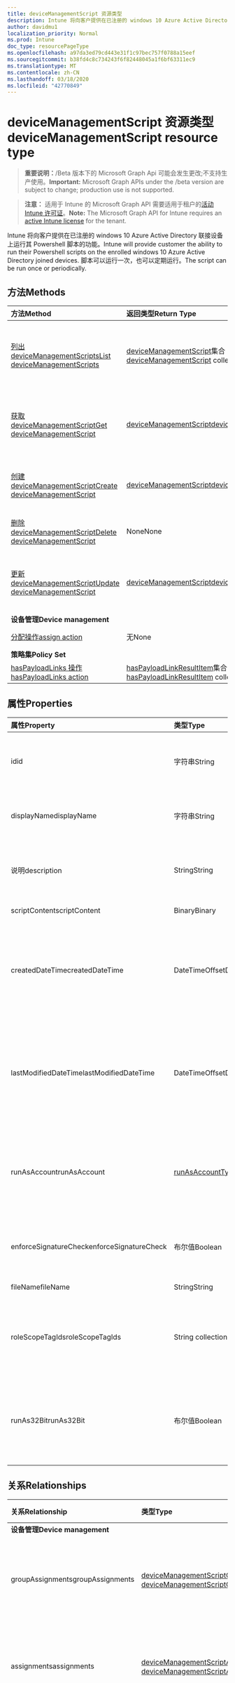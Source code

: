 ```yaml
---
title: deviceManagementScript 资源类型
description: Intune 将向客户提供在已注册的 windows 10 Azure Active Directory 联接设备上运行其 Powershell 脚本的功能。 脚本可以运行一次，也可以定期运行。
author: davidmu1
localization_priority: Normal
ms.prod: Intune
doc_type: resourcePageType
ms.openlocfilehash: a97da3ed79cd443e31f1c97bec757f0788a15eef
ms.sourcegitcommit: b38fd4c8c734243f6f82448045a1f6bf63311ec9
ms.translationtype: MT
ms.contentlocale: zh-CN
ms.lasthandoff: 03/18/2020
ms.locfileid: "42770849"
---
```

# <a name="devicemanagementscript-resource-type"></a><span data-ttu-id="7d8bb-104">deviceManagementScript 资源类型</span><span class="sxs-lookup"><span data-stu-id="7d8bb-104">deviceManagementScript resource type</span></span>

> <span data-ttu-id="7d8bb-105">**重要说明：**/Beta 版本下的 Microsoft Graph Api 可能会发生更改;不支持生产使用。</span><span class="sxs-lookup"><span data-stu-id="7d8bb-105">**Important:** Microsoft Graph APIs under the /beta version are subject to change; production use is not supported.</span></span>

> <span data-ttu-id="7d8bb-106">**注意：** 适用于 Intune 的 Microsoft Graph API 需要适用于租户的[活动 Intune 许可证](https://go.microsoft.com/fwlink/?linkid=839381)。</span><span class="sxs-lookup"><span data-stu-id="7d8bb-106">**Note:** The Microsoft Graph API for Intune requires an [active Intune license](https://go.microsoft.com/fwlink/?linkid=839381) for the tenant.</span></span>

<span data-ttu-id="7d8bb-107">Intune 将向客户提供在已注册的 windows 10 Azure Active Directory 联接设备上运行其 Powershell 脚本的功能。</span><span class="sxs-lookup"><span data-stu-id="7d8bb-107">Intune will provide customer the ability to run their Powershell scripts on the enrolled windows 10 Azure Active Directory joined devices.</span></span> <span data-ttu-id="7d8bb-108">脚本可以运行一次，也可以定期运行。</span><span class="sxs-lookup"><span data-stu-id="7d8bb-108">The script can be run once or periodically.</span></span>

## <a name="methods"></a><span data-ttu-id="7d8bb-109">方法</span><span class="sxs-lookup"><span data-stu-id="7d8bb-109">Methods</span></span>
|<span data-ttu-id="7d8bb-110">方法</span><span class="sxs-lookup"><span data-stu-id="7d8bb-110">Method</span></span>|<span data-ttu-id="7d8bb-111">返回类型</span><span class="sxs-lookup"><span data-stu-id="7d8bb-111">Return Type</span></span>|<span data-ttu-id="7d8bb-112">说明</span><span class="sxs-lookup"><span data-stu-id="7d8bb-112">Description</span></span>|
|:---|:---|:---|
|[<span data-ttu-id="7d8bb-113">列出 deviceManagementScripts</span><span class="sxs-lookup"><span data-stu-id="7d8bb-113">List deviceManagementScripts</span></span>](../api/intune-shared-devicemanagementscript-list.md)|<span data-ttu-id="7d8bb-114">[deviceManagementScript](../resources/intune-shared-devicemanagementscript.md)集合</span><span class="sxs-lookup"><span data-stu-id="7d8bb-114">[deviceManagementScript](../resources/intune-shared-devicemanagementscript.md) collection</span></span>|<span data-ttu-id="7d8bb-115">列出[deviceManagementScript](../resources/intune-shared-devicemanagementscript.md)对象的属性和关系。</span><span class="sxs-lookup"><span data-stu-id="7d8bb-115">List properties and relationships of the [deviceManagementScript](../resources/intune-shared-devicemanagementscript.md) objects.</span></span>|
|[<span data-ttu-id="7d8bb-116">获取 deviceManagementScript</span><span class="sxs-lookup"><span data-stu-id="7d8bb-116">Get deviceManagementScript</span></span>](../api/intune-shared-devicemanagementscript-get.md)|[<span data-ttu-id="7d8bb-117">deviceManagementScript</span><span class="sxs-lookup"><span data-stu-id="7d8bb-117">deviceManagementScript</span></span>](../resources/intune-shared-devicemanagementscript.md)|<span data-ttu-id="7d8bb-118">读取[deviceManagementScript](../resources/intune-shared-devicemanagementscript.md)对象的属性和关系。</span><span class="sxs-lookup"><span data-stu-id="7d8bb-118">Read properties and relationships of the [deviceManagementScript](../resources/intune-shared-devicemanagementscript.md) object.</span></span>|
|[<span data-ttu-id="7d8bb-119">创建 deviceManagementScript</span><span class="sxs-lookup"><span data-stu-id="7d8bb-119">Create deviceManagementScript</span></span>](../api/intune-shared-devicemanagementscript-create.md)|[<span data-ttu-id="7d8bb-120">deviceManagementScript</span><span class="sxs-lookup"><span data-stu-id="7d8bb-120">deviceManagementScript</span></span>](../resources/intune-shared-devicemanagementscript.md)|<span data-ttu-id="7d8bb-121">创建新的[deviceManagementScript](../resources/intune-shared-devicemanagementscript.md)对象。</span><span class="sxs-lookup"><span data-stu-id="7d8bb-121">Create a new [deviceManagementScript](../resources/intune-shared-devicemanagementscript.md) object.</span></span>|
|[<span data-ttu-id="7d8bb-122">删除 deviceManagementScript</span><span class="sxs-lookup"><span data-stu-id="7d8bb-122">Delete deviceManagementScript</span></span>](../api/intune-shared-devicemanagementscript-delete.md)|<span data-ttu-id="7d8bb-123">None</span><span class="sxs-lookup"><span data-stu-id="7d8bb-123">None</span></span>|<span data-ttu-id="7d8bb-124">删除[deviceManagementScript](../resources/intune-shared-devicemanagementscript.md)。</span><span class="sxs-lookup"><span data-stu-id="7d8bb-124">Deletes a [deviceManagementScript](../resources/intune-shared-devicemanagementscript.md).</span></span>|
|[<span data-ttu-id="7d8bb-125">更新 deviceManagementScript</span><span class="sxs-lookup"><span data-stu-id="7d8bb-125">Update deviceManagementScript</span></span>](../api/intune-shared-devicemanagementscript-update.md)|[<span data-ttu-id="7d8bb-126">deviceManagementScript</span><span class="sxs-lookup"><span data-stu-id="7d8bb-126">deviceManagementScript</span></span>](../resources/intune-shared-devicemanagementscript.md)|<span data-ttu-id="7d8bb-127">更新[deviceManagementScript](../resources/intune-shared-devicemanagementscript.md)对象的属性。</span><span class="sxs-lookup"><span data-stu-id="7d8bb-127">Update the properties of a [deviceManagementScript](../resources/intune-shared-devicemanagementscript.md) object.</span></span>|
|<span data-ttu-id="7d8bb-128">**设备管理**</span><span class="sxs-lookup"><span data-stu-id="7d8bb-128">**Device management**</span></span>|
|[<span data-ttu-id="7d8bb-129">分配操作</span><span class="sxs-lookup"><span data-stu-id="7d8bb-129">assign action</span></span>](../api/intune-shared-devicemanagementscript-assign.md)|<span data-ttu-id="7d8bb-130">无</span><span class="sxs-lookup"><span data-stu-id="7d8bb-130">None</span></span>|<span data-ttu-id="7d8bb-131">尚未记录</span><span class="sxs-lookup"><span data-stu-id="7d8bb-131">Not yet documented</span></span>|
|<span data-ttu-id="7d8bb-132">**策略集**</span><span class="sxs-lookup"><span data-stu-id="7d8bb-132">**Policy Set**</span></span>|
|[<span data-ttu-id="7d8bb-133">hasPayloadLinks 操作</span><span class="sxs-lookup"><span data-stu-id="7d8bb-133">hasPayloadLinks action</span></span>](../api/intune-shared-devicemanagementscript-haspayloadlinks.md)|<span data-ttu-id="7d8bb-134">[hasPayloadLinkResultItem](../resources/intune-policyset-haspayloadlinkresultitem.md)集合</span><span class="sxs-lookup"><span data-stu-id="7d8bb-134">[hasPayloadLinkResultItem](../resources/intune-policyset-haspayloadlinkresultitem.md) collection</span></span>|<span data-ttu-id="7d8bb-135">尚未记录</span><span class="sxs-lookup"><span data-stu-id="7d8bb-135">Not yet documented</span></span>|

## <a name="properties"></a><span data-ttu-id="7d8bb-136">属性</span><span class="sxs-lookup"><span data-stu-id="7d8bb-136">Properties</span></span>
|<span data-ttu-id="7d8bb-137">属性</span><span class="sxs-lookup"><span data-stu-id="7d8bb-137">Property</span></span>|<span data-ttu-id="7d8bb-138">类型</span><span class="sxs-lookup"><span data-stu-id="7d8bb-138">Type</span></span>|<span data-ttu-id="7d8bb-139">说明</span><span class="sxs-lookup"><span data-stu-id="7d8bb-139">Description</span></span>|
|:---|:---|:---|
|<span data-ttu-id="7d8bb-140">id</span><span class="sxs-lookup"><span data-stu-id="7d8bb-140">id</span></span>|<span data-ttu-id="7d8bb-141">字符串</span><span class="sxs-lookup"><span data-stu-id="7d8bb-141">String</span></span>|<span data-ttu-id="7d8bb-142">设备管理脚本的唯一标识符。</span><span class="sxs-lookup"><span data-stu-id="7d8bb-142">Unique Identifier for the device management script.</span></span>|
|<span data-ttu-id="7d8bb-143">displayName</span><span class="sxs-lookup"><span data-stu-id="7d8bb-143">displayName</span></span>|<span data-ttu-id="7d8bb-144">字符串</span><span class="sxs-lookup"><span data-stu-id="7d8bb-144">String</span></span>|<span data-ttu-id="7d8bb-145">设备管理脚本的名称。</span><span class="sxs-lookup"><span data-stu-id="7d8bb-145">Name of the device management script.</span></span>|
|<span data-ttu-id="7d8bb-146">说明</span><span class="sxs-lookup"><span data-stu-id="7d8bb-146">description</span></span>|<span data-ttu-id="7d8bb-147">String</span><span class="sxs-lookup"><span data-stu-id="7d8bb-147">String</span></span>|<span data-ttu-id="7d8bb-148">设备管理脚本的可选说明。</span><span class="sxs-lookup"><span data-stu-id="7d8bb-148">Optional description for the device management script.</span></span>|
|<span data-ttu-id="7d8bb-149">scriptContent</span><span class="sxs-lookup"><span data-stu-id="7d8bb-149">scriptContent</span></span>|<span data-ttu-id="7d8bb-150">Binary</span><span class="sxs-lookup"><span data-stu-id="7d8bb-150">Binary</span></span>|<span data-ttu-id="7d8bb-151">脚本内容。</span><span class="sxs-lookup"><span data-stu-id="7d8bb-151">The script content.</span></span>|
|<span data-ttu-id="7d8bb-152">createdDateTime</span><span class="sxs-lookup"><span data-stu-id="7d8bb-152">createdDateTime</span></span>|<span data-ttu-id="7d8bb-153">DateTimeOffset</span><span class="sxs-lookup"><span data-stu-id="7d8bb-153">DateTimeOffset</span></span>|<span data-ttu-id="7d8bb-154">设备管理脚本的创建日期和时间。</span><span class="sxs-lookup"><span data-stu-id="7d8bb-154">The date and time the device management script was created.</span></span> <span data-ttu-id="7d8bb-155">此属性是只读的。</span><span class="sxs-lookup"><span data-stu-id="7d8bb-155">This property is read-only.</span></span>|
|<span data-ttu-id="7d8bb-156">lastModifiedDateTime</span><span class="sxs-lookup"><span data-stu-id="7d8bb-156">lastModifiedDateTime</span></span>|<span data-ttu-id="7d8bb-157">DateTimeOffset</span><span class="sxs-lookup"><span data-stu-id="7d8bb-157">DateTimeOffset</span></span>|<span data-ttu-id="7d8bb-158">上次修改设备管理脚本的日期和时间。</span><span class="sxs-lookup"><span data-stu-id="7d8bb-158">The date and time the device management script was last modified.</span></span> <span data-ttu-id="7d8bb-159">此属性是只读的。</span><span class="sxs-lookup"><span data-stu-id="7d8bb-159">This property is read-only.</span></span>|
|<span data-ttu-id="7d8bb-160">runAsAccount</span><span class="sxs-lookup"><span data-stu-id="7d8bb-160">runAsAccount</span></span>|[<span data-ttu-id="7d8bb-161">runAsAccountType</span><span class="sxs-lookup"><span data-stu-id="7d8bb-161">runAsAccountType</span></span>](../resources/intune-shared-runasaccounttype.md)|<span data-ttu-id="7d8bb-162">指示执行上下文的类型。</span><span class="sxs-lookup"><span data-stu-id="7d8bb-162">Indicates the type of execution context.</span></span> <span data-ttu-id="7d8bb-163">可取值为：`system`、`user`。</span><span class="sxs-lookup"><span data-stu-id="7d8bb-163">Possible values are: `system`, `user`.</span></span>|
|<span data-ttu-id="7d8bb-164">enforceSignatureCheck</span><span class="sxs-lookup"><span data-stu-id="7d8bb-164">enforceSignatureCheck</span></span>|<span data-ttu-id="7d8bb-165">布尔值</span><span class="sxs-lookup"><span data-stu-id="7d8bb-165">Boolean</span></span>|<span data-ttu-id="7d8bb-166">指示是否需要检查脚本签名。</span><span class="sxs-lookup"><span data-stu-id="7d8bb-166">Indicate whether the script signature needs be checked.</span></span>|
|<span data-ttu-id="7d8bb-167">fileName</span><span class="sxs-lookup"><span data-stu-id="7d8bb-167">fileName</span></span>|<span data-ttu-id="7d8bb-168">String</span><span class="sxs-lookup"><span data-stu-id="7d8bb-168">String</span></span>|<span data-ttu-id="7d8bb-169">脚本文件名。</span><span class="sxs-lookup"><span data-stu-id="7d8bb-169">Script file name.</span></span>|
|<span data-ttu-id="7d8bb-170">roleScopeTagIds</span><span class="sxs-lookup"><span data-stu-id="7d8bb-170">roleScopeTagIds</span></span>|<span data-ttu-id="7d8bb-171">String collection</span><span class="sxs-lookup"><span data-stu-id="7d8bb-171">String collection</span></span>|<span data-ttu-id="7d8bb-172">此 PowerShellScript 实例的范围标记 Id 的列表。</span><span class="sxs-lookup"><span data-stu-id="7d8bb-172">List of Scope Tag IDs for this PowerShellScript instance.</span></span>|
|<span data-ttu-id="7d8bb-173">runAs32Bit</span><span class="sxs-lookup"><span data-stu-id="7d8bb-173">runAs32Bit</span></span>|<span data-ttu-id="7d8bb-174">布尔值</span><span class="sxs-lookup"><span data-stu-id="7d8bb-174">Boolean</span></span>|<span data-ttu-id="7d8bb-175">一个指示 PowerShell 脚本是否应作为32位运行的值</span><span class="sxs-lookup"><span data-stu-id="7d8bb-175">A value indicating whether the PowerShell script should run as 32-bit</span></span>|

## <a name="relationships"></a><span data-ttu-id="7d8bb-176">关系</span><span class="sxs-lookup"><span data-stu-id="7d8bb-176">Relationships</span></span>
|<span data-ttu-id="7d8bb-177">关系</span><span class="sxs-lookup"><span data-stu-id="7d8bb-177">Relationship</span></span>|<span data-ttu-id="7d8bb-178">类型</span><span class="sxs-lookup"><span data-stu-id="7d8bb-178">Type</span></span>|<span data-ttu-id="7d8bb-179">说明</span><span class="sxs-lookup"><span data-stu-id="7d8bb-179">Description</span></span>|
|:---|:---|:---|
|<span data-ttu-id="7d8bb-180">**设备管理**</span><span class="sxs-lookup"><span data-stu-id="7d8bb-180">**Device management**</span></span>|
|<span data-ttu-id="7d8bb-181">groupAssignments</span><span class="sxs-lookup"><span data-stu-id="7d8bb-181">groupAssignments</span></span>|<span data-ttu-id="7d8bb-182">[deviceManagementScriptGroupAssignment](../resources/intune-devices-devicemanagementscriptgroupassignment.md)集合</span><span class="sxs-lookup"><span data-stu-id="7d8bb-182">[deviceManagementScriptGroupAssignment](../resources/intune-devices-devicemanagementscriptgroupassignment.md) collection</span></span>|<span data-ttu-id="7d8bb-183">设备管理脚本的组分配的列表。</span><span class="sxs-lookup"><span data-stu-id="7d8bb-183">The list of group assignments for the device management script.</span></span>|
|<span data-ttu-id="7d8bb-184">assignments</span><span class="sxs-lookup"><span data-stu-id="7d8bb-184">assignments</span></span>|<span data-ttu-id="7d8bb-185">[deviceManagementScriptAssignment](../resources/intune-devices-devicemanagementscriptassignment.md)集合</span><span class="sxs-lookup"><span data-stu-id="7d8bb-185">[deviceManagementScriptAssignment](../resources/intune-devices-devicemanagementscriptassignment.md) collection</span></span>|<span data-ttu-id="7d8bb-186">设备管理脚本的组分配的列表。</span><span class="sxs-lookup"><span data-stu-id="7d8bb-186">The list of group assignments for the device management script.</span></span>|
|<span data-ttu-id="7d8bb-187">runSummary</span><span class="sxs-lookup"><span data-stu-id="7d8bb-187">runSummary</span></span>|[<span data-ttu-id="7d8bb-188">deviceManagementScriptRunSummary</span><span class="sxs-lookup"><span data-stu-id="7d8bb-188">deviceManagementScriptRunSummary</span></span>](../resources/intune-devices-devicemanagementscriptrunsummary.md)|<span data-ttu-id="7d8bb-189">设备管理脚本的运行摘要。</span><span class="sxs-lookup"><span data-stu-id="7d8bb-189">Run summary for device management script.</span></span>|
|<span data-ttu-id="7d8bb-190">deviceRunStates</span><span class="sxs-lookup"><span data-stu-id="7d8bb-190">deviceRunStates</span></span>|<span data-ttu-id="7d8bb-191">[deviceManagementScriptDeviceState](../resources/intune-devices-devicemanagementscriptdevicestate.md)集合</span><span class="sxs-lookup"><span data-stu-id="7d8bb-191">[deviceManagementScriptDeviceState](../resources/intune-devices-devicemanagementscriptdevicestate.md) collection</span></span>|<span data-ttu-id="7d8bb-192">此脚本在所有设备上的运行状态列表。</span><span class="sxs-lookup"><span data-stu-id="7d8bb-192">List of run states for this script across all devices.</span></span>|
|<span data-ttu-id="7d8bb-193">userRunStates</span><span class="sxs-lookup"><span data-stu-id="7d8bb-193">userRunStates</span></span>|<span data-ttu-id="7d8bb-194">[deviceManagementScriptUserState](../resources/intune-devices-devicemanagementscriptuserstate.md)集合</span><span class="sxs-lookup"><span data-stu-id="7d8bb-194">[deviceManagementScriptUserState](../resources/intune-devices-devicemanagementscriptuserstate.md) collection</span></span>|<span data-ttu-id="7d8bb-195">此脚本在所有用户中的运行状态列表。</span><span class="sxs-lookup"><span data-stu-id="7d8bb-195">List of run states for this script across all users.</span></span>|

## <a name="json-representation"></a><span data-ttu-id="7d8bb-196">JSON 表示形式</span><span class="sxs-lookup"><span data-stu-id="7d8bb-196">JSON Representation</span></span>
<span data-ttu-id="7d8bb-197">下面是资源的 JSON 表示形式。</span><span class="sxs-lookup"><span data-stu-id="7d8bb-197">Here is a JSON representation of the resource.</span></span>
<!-- {
  "blockType": "resource",
  "keyProperty": "id",
  "@odata.type": "microsoft.graph.deviceManagementScript"
}
-->
``` json
{
  "@odata.type": "#microsoft.graph.deviceManagementScript",
  "id": "String (identifier)",
  "displayName": "String",
  "description": "String",
  "runSchedule": {
    "@odata.type": "microsoft.graph.runSchedule"
  },
  "scriptContent": "binary",
  "createdDateTime": "String (timestamp)",
  "lastModifiedDateTime": "String (timestamp)",
  "runAsAccount": "String",
  "enforceSignatureCheck": true,
  "fileName": "String",
  "roleScopeTagIds": [
    "String"
  ],
  "runAs32Bit": true
}
```



